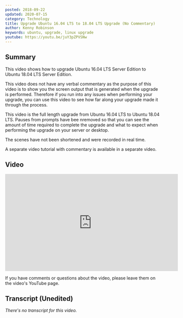 ```yaml
---
posted: 2018-09-22
updated: 2020-07-15
category: Technology
title: Upgrade Ubuntu 16.04 LTS to 18.04 LTS Upgrade (No Commentary)
author: Kenny Robinson
keywords: ubuntu, upgrade, linux upgrade
youtube: https://youtu.be/juY3pZPVSNw
---
```


## Summary

This video shows how to upgrade Ubuntu 16.04 LTS Server Edition to Ubuntu 18.04 LTS Server Edition.  

This video does not have any verbal commentary as the purpose of this video is to show you the screen output that is generated when the upgrade is performed. Therefore if you run into any issues when performing your upgrade, you can use this video to see how far along your upgrade made it through the process. 

This video is the full length upgrade from Ubuntu 16.04 LTS to Ubuntu 18.04 LTS. Pauses from prompts have bee nremoved so that you can see the amount of time required to complete the upgrade and what to expect when performing the upgrade on your server or desktop. 

The scenes have not been shortened and were recorded in real time. 

A separate video tutorial with commentary is available in a separate video. 

## Video 

<iframe width="560" height="315" src="https://www.youtube.com/embed/juY3pZPVSNw" frameborder="0" 
class="youtube" allow="autoplay; encrypted-media" allowfullscreen></iframe>

If you have comments or questions about the video, please leave them on the video's YouTube page.

## Transcript (Unedited)

*There's no transcript for this video.*
